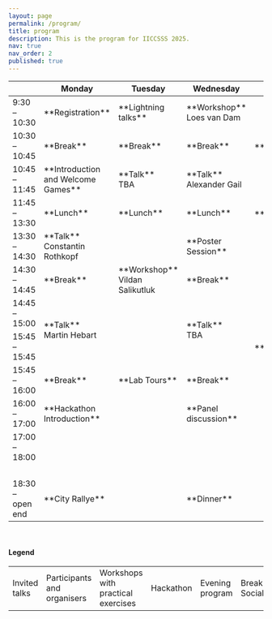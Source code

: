 ```yaml
---
layout: page
permalink: /program/
title: program
description: This is the program for IICCSSS 2025.
nav: true
nav_order: 2
published: true
---
```


<table class="table table-bordered">
  <thead>
    <tr>
      <th scope="col"></th>
      <th scope="col">Monday</th>
      <th scope="col">Tuesday</th>
      <th scope="col">Wednesday</th>
      <th scope="col">Thursday</th>
      <th scope="col">Friday</th>
    </tr>
  </thead>
  <tbody>
    <tr>
        <td> 9:30 – 10:30 </td>
        <td markdown="span" class="schedule-participants"> **Registration** </td>
        <td markdown="span" class="schedule-participants"> **Lightning talks** </td>
        <td markdown="span" class="schedule-workshop"> **Workshop** <br> Loes van Dam </td>
        <td markdown="span" rowspan="3" class="schedule-hackathon"> **Hackathon** </td>
        <td markdown="span" rowspan="2" class="schedule-hackathon"> **Project Presentations** </td>
    </tr>
    <tr>
        <td> 10:30 – 10:45 </td>
        <td markdown="span" class="schedule-break"> **Break** </td>
        <td markdown="span" class="schedule-break"> **Break** </td>
        <td markdown="span" class="schedule-break"> **Break** </td>
    </tr>
    <tr>
        <td> 10:45 – 11:45 </td>
        <td markdown="span" class="schedule-participants"> **Introduction and Welcome Games** </td>
        <td markdown="span" class="schedule-talk"> **Talk** <br> TBA </td>
        <td markdown="span" class="schedule-talk"> **Talk** <br> Alexander Gail </td>
        <td markdown="span" class="schedule-talk"> **Talk** <br> TBA </td>
    </tr>
    <tr>
        <td> 11:45 – 13:30 </td>
        <td markdown="span" class="schedule-break"> **Lunch** </td>
        <td markdown="span" class="schedule-break"> **Lunch** </td>
        <td markdown="span" class="schedule-break"> **Lunch** </td>
        <td markdown="span" class="schedule-break"> **Lunch** </td>
        <td markdown="span" class="schedule-break"> **Lunch** </td>
    </tr>
    <tr>
        <td> 13:30 – 14:30 </td>
        <td markdown="span" class="schedule-talk"> **Talk** <br> Constantin Rothkopf </td>
        <td markdown="span" rowspan="3" class="schedule-workshop"> **Workshop** <br> Vildan Salikutluk </td>
        <td markdown="span" class="schedule-participants"> **Poster Session** </td>
        <td markdown="span" rowspan="7" class="schedule-hackathon"> **Hackathon** </td>
        <td markdown="span" class="schedule-talk"> **Closing Remarks** </td>
    </tr>
    <tr>
        <td> 14:30 – 14:45 </td>
        <td markdown="span" class="schedule-break"> **Break** </td>
        <td markdown="span" class="schedule-break"> **Break** </td>
    </tr>
    <tr>
      <td> 14:45 – 15:00 </td>
      <td markdown="span" rowspan="2" class="schedule-talk"> **Talk** <br> Martin Hebart </td>
      <td markdown="span" rowspan="2" class="schedule-talk"> **Talk** <br> TBA </td>
    </tr>
    <tr>
        <td> 15:45 – 15:45 </td>
        <td markdown="span" rowspan="3" class="schedule-participants"> **Lab Tours** </td>
    </tr>
    <tr>
        <td> 15:45 – 16:00 </td>
        <td markdown="span" class="schedule-break"> **Break** </td>
        <td markdown="span" class="schedule-break"> **Break** </td>
    </tr>
    <tr>
        <td> 16:00 – 17:00 </td>
        <td markdown="span" class="schedule-hackathon"> **Hackathon Introduction** </td>
        <td markdown="span" class="schedule-talk"> **Panel discussion** </td>
    </tr>
    <tr>
        <td> 17:00 – 18:00 </td>
        <td> &nbsp; </td>
        <td> &nbsp; </td>
        <td> &nbsp; </td>
    </tr>
     <tr>
        <td> &nbsp; </td>
        <td> &nbsp; </td>
        <td> &nbsp; </td>
        <td> &nbsp; </td>
        <td> &nbsp; </td>
    </tr>
    <tr>
        <td> 18:30 – open end </td>
        <td markdown="span" class="schedule-evening"> **City Rallye** </td>
        <td> &nbsp; </td>
        <td markdown="span" class="schedule-evening"> **Dinner** </td>
        <td> &nbsp; </td>
    </tr>
  </tbody>
</table>

<br>

#### Legend

<table class="table table-bordered">
  <tbody>
    <tr>
        <td class="schedule-talk">Invited talks</td>
        <td class="schedule-participants">Participants and organisers</td>
        <td  class="schedule-workshop">Workshops with practical exercises</td>
        <td class="schedule-hackathon">Hackathon</td>
        <td class="schedule-evening">Evening program</td>
        <td class="schedule-break">Break and Socializing</td>
    </tr>
  </tbody>
</table>
